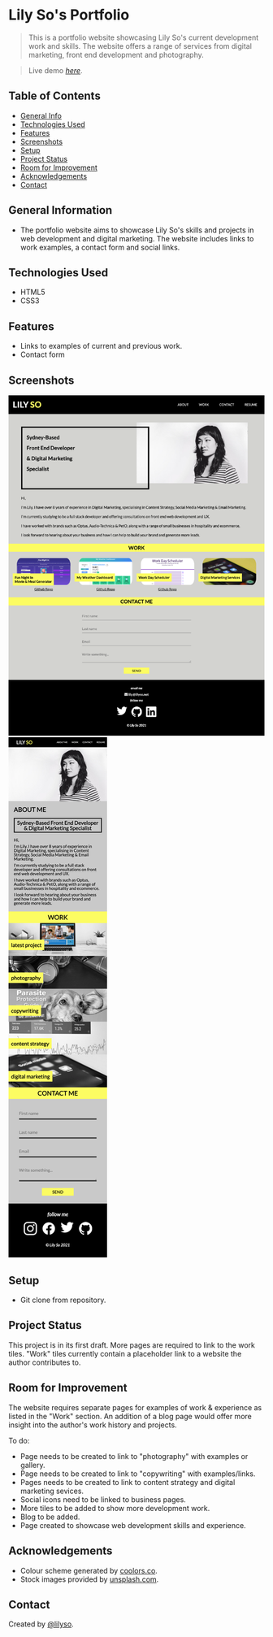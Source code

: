 # Lily So's Portfolio

> This is a portfolio website showcasing Lily So's current development work and skills. The website offers a range of services from digital marketing, front end development and photography.

> Live demo [_here_](https://lilyso.github.io/lilyso-portfolio-2021/).

## Table of Contents

- [General Info](#general-information)
- [Technologies Used](#technologies-used)
- [Features](#features)
- [Screenshots](#screenshots)
- [Setup](#setup)
- [Project Status](#project-status)
- [Room for Improvement](#room-for-improvement)
- [Acknowledgements](#acknowledgements)
- [Contact](#contact)

## General Information

- The portfolio website aims to showcase Lily So's skills and projects in web development and digital marketing. The website includes links to work examples, a contact form and social links.

## Technologies Used

- HTML5
- CSS3

## Features

- Links to examples of current and previous work.
- Contact form

## Screenshots

![Lily So's Portfolio](assets/images/lily-so-portfolio-screenshot.png)
![Lily So's Portfolio Mobile View](assets/images/lily-so-portfolio-screenshot-mobile.png)

## Setup

- Git clone from repository.

## Project Status

This project is in its first draft. More pages are required to link to the work tiles. "Work" tiles currently contain a placeholder link to a website the author contributes to.

## Room for Improvement

The website requires separate pages for examples of work & experience as listed in the "Work" section. An addition of a blog page would offer more insight into the author's work history and projects.

To do:

- Page needs to be created to link to "photography" with examples or gallery.
- Page needs to be created to link to "copywriting" with examples/links.
- Pages needs to be created to link to content strategy and digital marketing sevices.
- Social icons need to be linked to business pages.
- More tiles to be added to show more development work.
- Blog to be added.
- Page created to showcase web development skills and experience.

## Acknowledgements

- Colour scheme generated by [coolors.co](https://coolors.co/fcfc62-feffea-c9c9c9-a3a3a3-424242).
- Stock images provided by [unsplash.com](https://unsplash.com/).

## Contact

Created by [@lilyso](https://github.com/lilyso).
